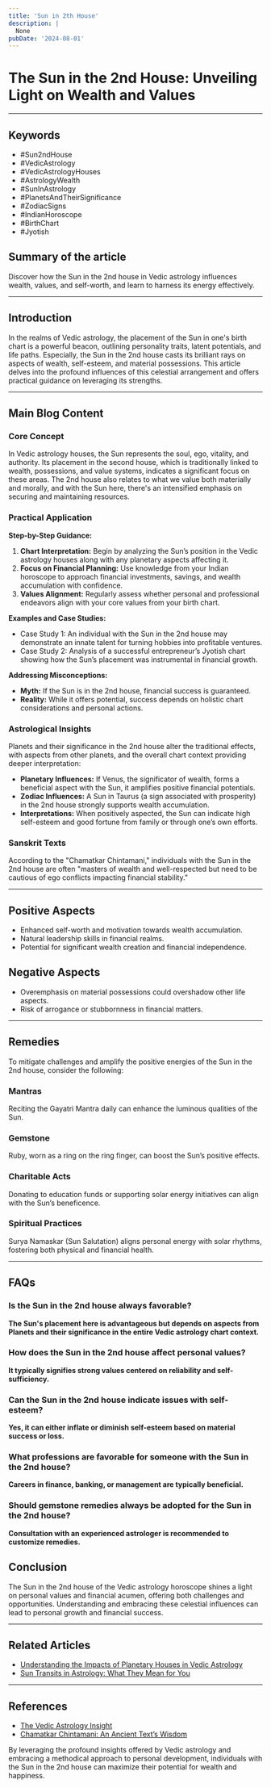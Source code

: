 ```yaml
---
title: 'Sun in 2th House'
description: |
  None
pubDate: '2024-08-01'
---
```


# The Sun in the 2nd House: Unveiling Light on Wealth and Values

---

## Keywords
- #Sun2ndHouse
- #VedicAstrology
- #VedicAstrologyHouses
- #AstrologyWealth
- #SunInAstrology
- #PlanetsAndTheirSignificance
- #ZodiacSigns
- #IndianHoroscope
- #BirthChart
- #Jyotish

## Summary of the article
Discover how the Sun in the 2nd house in Vedic astrology influences wealth, values, and self-worth, and learn to harness its energy effectively.

---

## Introduction
In the realms of Vedic astrology, the placement of the Sun in one's birth chart is a powerful beacon, outlining personality traits, latent potentials, and life paths. Especially, the Sun in the 2nd house casts its brilliant rays on aspects of wealth, self-esteem, and material possessions. This article delves into the profound influences of this celestial arrangement and offers practical guidance on leveraging its strengths.

---

## Main Blog Content

### Core Concept
In Vedic astrology houses, the Sun represents the soul, ego, vitality, and authority. Its placement in the second house, which is traditionally linked to wealth, possessions, and value systems, indicates a significant focus on these areas. The 2nd house also relates to what we value both materially and morally, and with the Sun here, there's an intensified emphasis on securing and maintaining resources. 

### Practical Application
**Step-by-Step Guidance:**
1. **Chart Interpretation:** Begin by analyzing the Sun’s position in the Vedic astrology houses along with any planetary aspects affecting it.
2. **Focus on Financial Planning:** Use knowledge from your Indian horoscope to approach financial investments, savings, and wealth accumulation with confidence.
3. **Values Alignment:** Regularly assess whether personal and professional endeavors align with your core values from your birth chart.

**Examples and Case Studies:**
- Case Study 1: An individual with the Sun in the 2nd house may demonstrate an innate talent for turning hobbies into profitable ventures.
- Case Study 2: Analysis of a successful entrepreneur’s Jyotish chart showing how the Sun’s placement was instrumental in financial growth. 

**Addressing Misconceptions:**
- **Myth:** If the Sun is in the 2nd house, financial success is guaranteed.
- **Reality:** While it offers potential, success depends on holistic chart considerations and personal actions.

### Astrological Insights
Planets and their significance in the 2nd house alter the traditional effects, with aspects from other planets, and the overall chart context providing deeper interpretation:
- **Planetary Influences:** If Venus, the significator of wealth, forms a beneficial aspect with the Sun, it amplifies positive financial potentials.
- **Zodiac Influences:** A Sun in Taurus (a sign associated with prosperity) in the 2nd house strongly supports wealth accumulation.
- **Interpretations:** When positively aspected, the Sun can indicate high self-esteem and good fortune from family or through one’s own efforts.

### Sanskrit Texts
According to the "Chamatkar Chintamani," individuals with the Sun in the 2nd house are often "masters of wealth and well-respected but need to be cautious of ego conflicts impacting financial stability."

---

## Positive Aspects
- Enhanced self-worth and motivation towards wealth accumulation.
- Natural leadership skills in financial realms.
- Potential for significant wealth creation and financial independence.

## Negative Aspects
- Overemphasis on material possessions could overshadow other life aspects.
- Risk of arrogance or stubbornness in financial matters.

---

## Remedies
To mitigate challenges and amplify the positive energies of the Sun in the 2nd house, consider the following:

### Mantras
Reciting the Gayatri Mantra daily can enhance the luminous qualities of the Sun.

### Gemstone
Ruby, worn as a ring on the ring finger, can boost the Sun’s positive effects.

### Charitable Acts 
Donating to education funds or supporting solar energy initiatives can align with the Sun’s beneficence.

### Spiritual Practices 
Surya Namaskar (Sun Salutation) aligns personal energy with solar rhythms, fostering both physical and financial health.

---

## FAQs
### Is the Sun in the 2nd house always favorable?
**The Sun's placement here is advantageous but depends on aspects from Planets and their significance in the entire Vedic astrology chart context.**

### How does the Sun in the 2nd house affect personal values?
**It typically signifies strong values centered on reliability and self-sufficiency.**

### Can the Sun in the 2nd house indicate issues with self-esteem?
**Yes, it can either inflate or diminish self-esteem based on material success or loss.**

### What professions are favorable for someone with the Sun in the 2nd house?
**Careers in finance, banking, or management are typically beneficial.**

### Should gemstone remedies always be adopted for the Sun in the 2nd house?
**Consultation with an experienced astrologer is recommended to customize remedies.**

## Conclusion
The Sun in the 2nd house of the Vedic astrology horoscope shines a light on personal values and financial acumen, offering both challenges and opportunities. Understanding and embracing these celestial influences can lead to personal growth and financial success.

---

## Related Articles
- [Understanding the Impacts of Planetary Houses in Vedic Astrology](#)
- [Sun Transits in Astrology: What They Mean for You](#)

---

## References
- [The Vedic Astrology Insight](https://vedicastrology.org)
- [Chamatkar Chintamani: An Ancient Text’s Wisdom](https://ancienttexts.org/chamatkar)

By leveraging the profound insights offered by Vedic astrology and embracing a methodical approach to personal development, individuals with the Sun in the 2nd house can maximize their potential for wealth and happiness.

